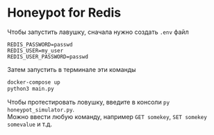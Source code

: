 # Honeypot for Redis

Чтобы запустить лавушку, сначала нужно создать `.env` файл
```.env
REDIS_PASSWORD=passwd
REDIS_USER=my_user
REDIS_USER_PASSWORD=passwd
```

Затем запустить в терминале эти команды
```sh
docker-compose up
python3 main.py
```
Чтобы протестировать ловушку, введите в консоли `py honeypot_simulator.py`. <br/> 
Можно ввести любую команду, например `GET somekey`, `SET somekey somevalue` и т.д.
